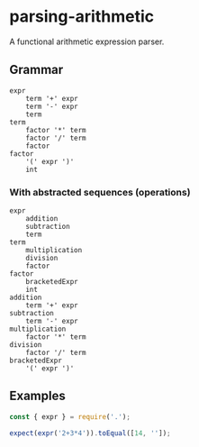 # parsing-arithmetic

A functional arithmetic expression parser.

## Grammar

```
expr
    term '+' expr
    term '-' expr
    term
term
    factor '*' term
    factor '/' term
    factor
factor
    '(' expr ')'
    int
```

### With abstracted sequences (operations)

```
expr
    addition
    subtraction
    term
term
    multiplication
    division
    factor
factor
    bracketedExpr
    int
addition
    term '+' expr
subtraction
    term '-' expr
multiplication
    factor '*' term
division
    factor '/' term
bracketedExpr
    '(' expr ')'
```

## Examples

```js
const { expr } = require('.');

expect(expr('2+3*4')).toEqual([14, '']);
```
